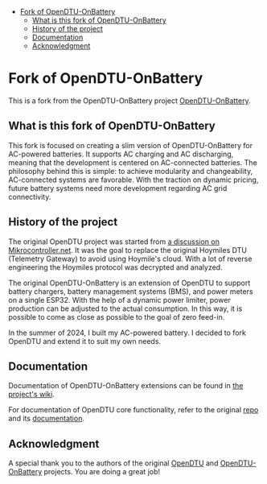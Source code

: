 - [Fork of OpenDTU-OnBattery](#fork-of-opendtu-onbattery)
  - [What is this fork of OpenDTU-OnBattery](#what-is-this-fork-of-opendtu-onbattery)
  - [History of the project](#history-of-the-project)
  - [Documentation](#documentation)
  - [Acknowledgment](#acknowledgment)

# Fork of OpenDTU-OnBattery

This is a fork from the OpenDTU-OnBattery project [OpenDTU-OnBattery](https://github.com/helgeerbe/OpenDTU-OnBattery).

## What is this fork of OpenDTU-OnBattery

This fork is focused on creating a slim version of OpenDTU-OnBattery for AC-powered batteries. It supports AC charging and AC discharging, meaning that the development is centered on AC-connected batteries. The philosophy behind this is simple: to achieve modularity and changeability, AC-connected systems are favorable. With the traction on dynamic pricing, future battery systems need more development regarding AC grid connectivity.

## History of the project

The original OpenDTU project was started from [a discussion on
Mikrocontroller.net](https://www.mikrocontroller.net/topic/525778). It was the
goal to replace the original Hoymiles DTU (Telemetry Gateway) to avoid using
Hoymile's cloud. With a lot of reverse engineering the Hoymiles protocol was
decrypted and analyzed.

The original OpenDTU-OnBattery is an extension of OpenDTU to support battery chargers, battery management systems (BMS), and power meters on a single ESP32. With the help of a dynamic power limiter, power production can be adjusted to the actual consumption. In this way, it is possible to come as close as possible to the goal of zero feed-in.

In the summer of 2024, I built my AC-powered battery. I decided to fork OpenDTU and extend it to suit my own needs.

## Documentation

Documentation of OpenDTU-OnBattery extensions can be found in [the project's wiki](https://github.com/helgeerbe/OpenDTU-OnBattery/wiki).

For documentation of OpenDTU core functionality, refer to the original [repo](https://github.com/tbnobody/OpenDTU) and its [documentation](https://opendtu.solar).

## Acknowledgment

A special thank you to the authors of the original [OpenDTU](https://github.com/tbnobody/OpenDTU) and [OpenDTU-OnBattery](https://github.com/helgeerbe/OpenDTU-OnBattery) projects. You are doing a great job!
